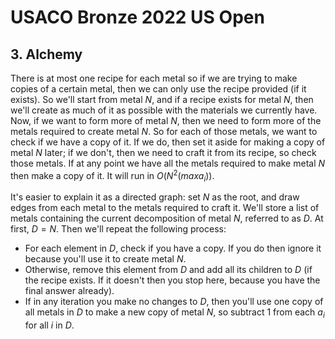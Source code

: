 # USACO Bronze 2022 US Open

## 3. Alchemy
There is at most one recipe for each metal so if we are trying to make copies of a certain metal, then we can only use the recipe provided (if it exists). So we'll start from metal $N$, and if a recipe exists for metal $N$, then we'll create as much of it as possible with the materials we currently have. Now, if we want to form more of metal $N$, then we need to form more of the metals required to create metal $N$. So for each of those metals, we want to check if we have a copy of it. If we do, then set it aside for making a copy of metal $N$ later; if we don't, then we need to craft it from its recipe, so check those metals. If at any point we have all the metals required to make metal $N$ then make a copy of it. It will run in $O(N^2(maxa_i))$.

It's easier to explain it as a directed graph: set $N$ as the root, and draw edges from each metal to the metals required to craft it. We'll store a list of metals containing the current decomposition of metal $N$, referred to as $D$. At first, $D = {N}$. Then we'll repeat the following process:
 - For each element in $D$, check if you have a copy. If you do then ignore it because you'll use it to create metal $N$.
 - Otherwise, remove this element from $D$ and add all its children to $D$ (if the recipe exists. If it doesn't then you stop here, because you have the final answer already).
 - If in any iteration you make no changes to $D$, then you'll use one copy of all metals in $D$ to make a new copy of metal $N$, so subtract $1$ from each $a_i$ for all $i$ in $D$.